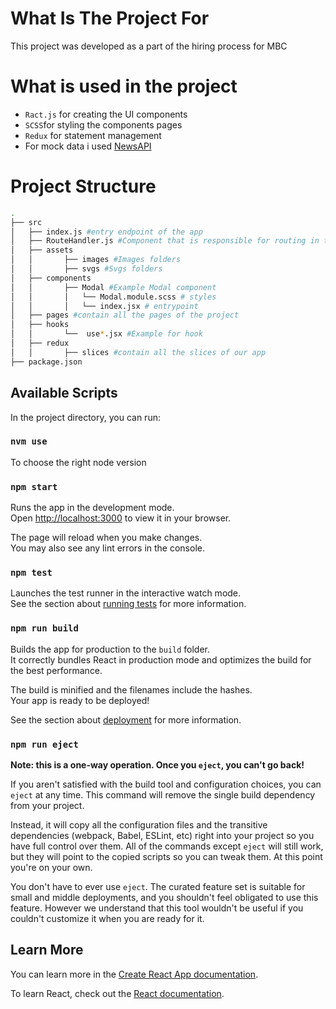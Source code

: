 # What Is The Project For

This project was developed as a part of the hiring process for MBC

# What is used in the project

- `Ract.js` for creating the UI components
- `SCSS`for styling the components pages
- `Redux` for statement management
- For mock data i used [NewsAPI](https://newsapi.org/)

# Project Structure

```bash
.
├── src
│   ├── index.js #entry endpoint of the app
│   ├── RouteHandler.js #Component that is responsible for routing in the app
│   ├── assets
│   │       ├── images #Images folders
│   │       ├── svgs #Svgs folders
│   ├── components
│   │       ├── Modal #Example Modal component
│   │       │   └── Modal.module.scss # styles
│   │       │   └── index.jsx # entrypoint
│   ├── pages #contain all the pages of the project
│   ├── hooks
│   │       └──  use*.jsx #Example for hook
│   ├── redux
│   │       ├── slices #contain all the slices of our app
├── package.json
```

## Available Scripts

In the project directory, you can run:

### `nvm use`
To choose the right node version

### `npm start`

Runs the app in the development mode.\
Open [http://localhost:3000](http://localhost:3000) to view it in your browser.

The page will reload when you make changes.\
You may also see any lint errors in the console.

### `npm test`

Launches the test runner in the interactive watch mode.\
See the section about [running tests](https://facebook.github.io/create-react-app/docs/running-tests) for more information.

### `npm run build`

Builds the app for production to the `build` folder.\
It correctly bundles React in production mode and optimizes the build for the best performance.

The build is minified and the filenames include the hashes.\
Your app is ready to be deployed!

See the section about [deployment](https://facebook.github.io/create-react-app/docs/deployment) for more information.

### `npm run eject`

**Note: this is a one-way operation. Once you `eject`, you can't go back!**

If you aren't satisfied with the build tool and configuration choices, you can `eject` at any time. This command will remove the single build dependency from your project.

Instead, it will copy all the configuration files and the transitive dependencies (webpack, Babel, ESLint, etc) right into your project so you have full control over them. All of the commands except `eject` will still work, but they will point to the copied scripts so you can tweak them. At this point you're on your own.

You don't have to ever use `eject`. The curated feature set is suitable for small and middle deployments, and you shouldn't feel obligated to use this feature. However we understand that this tool wouldn't be useful if you couldn't customize it when you are ready for it.

## Learn More

You can learn more in the [Create React App documentation](https://facebook.github.io/create-react-app/docs/getting-started).

To learn React, check out the [React documentation](https://reactjs.org/).
